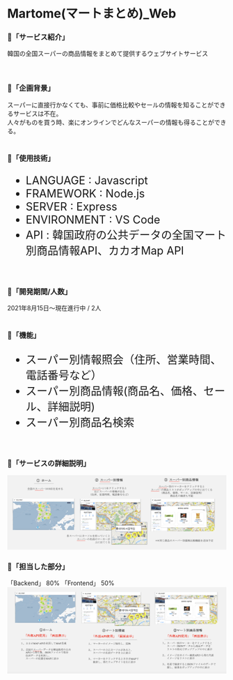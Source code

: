 # Martome(マートまとめ)_Web
<h3>📍「サービス紹介」</h3>
韓国の全国スーパーの商品情報をまとめて提供するウェブサイトサービス<br>
<br>
<br>
<h3>📍「企画背景」</h3>
スーパーに直接行かなくても、事前に価格比較やセールの情報を知ることができるサービスは不在。<br>
人々がものを買う時、楽にオンラインでどんなスーパーの情報も得ることができる。
<br>
<br>
<h3>📍「使用技術」</h3>
<ul style="font-size: 25px;">
  <li>LANGUAGE : Javascript</li>
  <li>FRAMEWORK : Node.js</li>
  <li>SERVER : Express</li>
  <li>ENVIRONMENT : VS Code</li>
  <li>API : 韓国政府の公共データの全国マート別商品情報API、カカオMap API</li>
</ul>
<br>
<h3>📍「開発期間/人数」</h3>
2021年8月15日〜現在進行中 / 2人
<br>
<br>
<h3>📍「機能」</h3>
<ul style="font-size: 25px;">
  <li>スーパー別情報照会（住所、営業時間、電話番号など）</li>
  <li>スーパー別商品情報(商品名、価格、セール、詳細説明)</li>
  <li>スーパー別商品名検索</li>
</ul>
<br>
<h3>📍「サービスの詳細説明」</h3>
<img alt="service_1" src="./portfolio/service.png">
<br>
<h3>📍「担当した部分」</h3>
「Backend」 80% 「Frontend」 50% <br>
<img alt="service_1" src="./portfolio/mypart.png">

